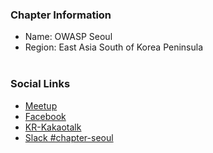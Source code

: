 ### Chapter Information
* Name: OWASP Seoul
* Region: East Asia South of Korea Peninsula
<br><br>
### Social Links
* [Meetup](https://www.meetup.com/OWASP-Seoul/)
* [Facebook](https://www.facebook.com/groups/owaspk/)
* [KR-Kakaotalk](https://open.kakao.com/o/gS5IxXxh)
* [Slack #chapter-seoul](https://owasp.org/slack/invite)
<br><br>
